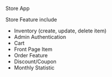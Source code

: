 Store App

Store Feature include

- Inventory (create, update, delete item)
- Admin Authentication
- Cart
- Front Page Item
- Order Feature
- Discount/Coupon
- Monthly Statistic
